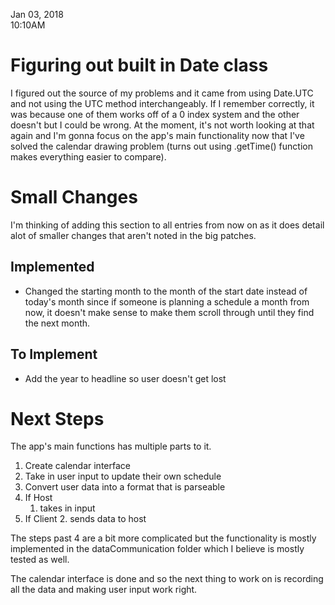 Jan 03, 2018<br>
10:10AM

# Figuring out built in Date class

I figured out the source of my problems and it came from using Date.UTC and not using the UTC method interchangeably. If I remember correctly, it was because one of them works off of a 0 index system and the other doesn't but I could be wrong. At the moment, it's not worth looking at that again and I'm gonna focus on the app's main functionality now that I've solved the calendar drawing problem (turns out using .getTime() function makes everything easier to compare).

# Small Changes

I'm thinking of adding this section to all entries from now on as it does detail alot of smaller changes that aren't noted in the big patches.

## Implemented

* Changed the starting month to the month of the start date instead of today's month since if someone is planning a schedule a month from now, it doesn't make sense to make them scroll through until they find the next month.

## To Implement

* Add the year to headline so user doesn't get lost

# Next Steps

The app's main functions has multiple parts to it. 

1. Create calendar interface
2. Take in user input to update their own schedule
3. Convert user data into a format that is parseable
4. If Host
    1. takes in input
5. If Client
    2. sends data to host

The steps past 4 are a bit more complicated but the functionality is mostly implemented in the dataCommunication folder which I believe is mostly tested as well.

The calendar interface is done and so the next thing to work on is recording all the data and making user input work right.